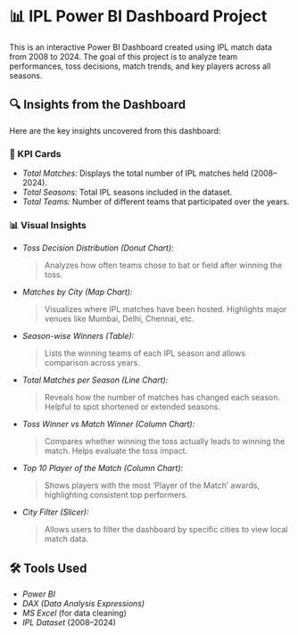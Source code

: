 
# 📊 IPL Power BI Dashboard Project

This is an interactive Power BI Dashboard created using IPL match data from 2008 to 2024. The goal of this project is to analyze team performances, toss decisions, match trends, and key players across all seasons.

## 🔍 Insights from the Dashboard

Here are the key insights uncovered from this dashboard:

### 📌 KPI Cards
- *Total Matches:* Displays the total number of IPL matches held (2008–2024).
- *Total Seasons:* Total IPL seasons included in the dataset.
- *Total Teams:* Number of different teams that participated over the years.

### 📊 Visual Insights

- *Toss Decision Distribution (Donut Chart):*
  > Analyzes how often teams chose to bat or field after winning the toss.

- *Matches by City (Map Chart):*
  > Visualizes where IPL matches have been hosted. Highlights major venues like Mumbai, Delhi, Chennai, etc.

- *Season-wise Winners (Table):*
  > Lists the winning teams of each IPL season and allows comparison across years.

- *Total Matches per Season (Line Chart):*
  > Reveals how the number of matches has changed each season. Helpful to spot shortened or extended seasons.

- *Toss Winner vs Match Winner (Column Chart):*
  > Compares whether winning the toss actually leads to winning the match. Helps evaluate the toss impact.

- *Top 10 Player of the Match (Column Chart):*
  > Shows players with the most ‘Player of the Match’ awards, highlighting consistent top performers.

- *City Filter (Slicer):*
  > Allows users to filter the dashboard by specific cities to view local match data.

## 🛠 Tools Used
- *Power BI*
- *DAX (Data Analysis Expressions)*
- *MS Excel* (for data cleaning)
- *IPL Dataset* (2008–2024)
